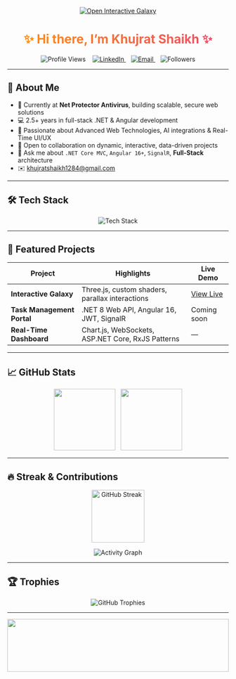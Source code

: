<p align="center">
  <a href="https://khujrat17.github.io/khujrat17/interactive-galaxy.html" target="_blank" rel="noopener">
    <img alt="Open Interactive Galaxy" src="https://img.shields.io/badge/View%20Interactive%20Galaxy-Open-blue?style=for-the-badge&logo=three.js" />
  </a>
</p>

<!-- Animated Gradient Title -->
<h1 align="center">
  <span style="
      background: linear-gradient(90deg, #ff8a00, #e52e71, #9d50bb, #00c6ff);
      background-size: 400% 400%;
      -webkit-background-clip: text;
      color: transparent;
      animation: gradientMove 8s ease infinite;
      text-shadow: 0 0 20px rgba(255,255,255,0.3);
      ">
    ✨ Hi there, I’m Khujrat Shaikh ✨
  </span>
</h1>

<p align="center">
  <img src="https://komarev.com/ghpvc/?username=khujrat17&label=Profile%20Views&color=0e75b6&style=flat" alt="Profile Views" />
  &nbsp;&nbsp;
  <a href="https://www.linkedin.com/in/khujrat-shaikh-8823a5203/" target="_blank">
    <img src="https://img.shields.io/badge/LinkedIn-Connect%20with%20Me-blue?style=flat&logo=linkedin" alt="LinkedIn" />
  </a>
  &nbsp;&nbsp;
  <a href="mailto:khujratshaikh1284@gmail.com">
    <img src="https://img.shields.io/badge/Email-Contact%20Me-red?style=flat&logo=gmail" alt="Email" />
  </a>
  &nbsp;&nbsp;
  <img src="https://img.shields.io/github/followers/khujrat17?label=Followers&style=flat&color=brightgreen" alt="Followers" />
</p>

<hr />

## 💫 About Me
- 🚀 Currently at **Net Protector Antivirus**, building scalable, secure web solutions  
- 💻 2.5+ years in full-stack .NET & Angular development  
- 🌱 Passionate about Advanced Web Technologies, AI integrations & Real-Time UI/UX  
- 🤝 Open to collaboration on dynamic, interactive, data-driven projects  
- 💬 Ask me about `.NET Core MVC`, `Angular 16+`, `SignalR`, **Full-Stack** architecture  
- ✉️ [khujratshaikh1284@gmail.com](mailto:khujratshaikh1284@gmail.com)

<hr />

## 🛠 Tech Stack

<p align="center">
  <img src="https://skillicons.dev/icons?i=csharp,dotnet,angular,bootstrap,html,css,js,ajax,jquery,mysql,postman,git,github,visualstudio" alt="Tech Stack" />
</p>

<hr />

## 🔭 Featured Projects

| Project                        | Highlights                                         | Live Demo                                                 |
| ------------------------------ | -------------------------------------------------- | --------------------------------------------------------- |
| **Interactive Galaxy**         | Three.js, custom shaders, parallax interactions    | [View Live](https://khujrat17.github.io/khujrat17/interactive-galaxy.html) |
| **Task Management Portal**     | .NET 8 Web API, Angular 16, JWT, SignalR           | Coming soon                                               |
| **Real-Time Dashboard**        | Chart.js, WebSockets, ASP.NET Core, RxJS Patterns  | —                                                         |

<hr />

## 📈 GitHub Stats

<p align="center">
  <img src="https://github-readme-stats.vercel.app/api?username=khujrat17&theme=dark&show_icons=true&count_private=true&hide_border=true" height="140" />
  &nbsp;
  <img src="https://github-readme-stats.vercel.app/api/top-langs/?username=khujrat17&layout=compact&theme=dark&hide_border=true" height="140" />
</p>

<hr />

## 🔥 Streak & Contributions

<p align="center">
  <img src="https://streak-stats.demolab.com?user=khujrat17&theme=dark&hide_border=true" alt="GitHub Streak" height="120" />
</p>
<p align="center">
  <img src="https://github-readme-activity-graph.vercel.app/graph?username=khujrat17&theme=dark&hide_border=true" alt="Activity Graph" />
</p>

<hr />

## 🏆 Trophies

<p align="center">
  <img src="https://github-profile-trophy.vercel.app/?username=khujrat17&theme=dark&no-frame=true&row=1&margin-w=5" alt="GitHub Trophies" />
</p>

<hr />

<!-- Starry Footer -->
<p align="center">
  <img src="https://raw.githubusercontent.com/klaudiasiewert/Galaxy-Animation/main/stars.gif" width="100%" height="120" />
</p>

<style>
@keyframes gradientMove {
  0% { background-position: 0% 50%; }
  50% { background-position: 100% 50%; }
  100% { background-position: 0% 50%; }
}
</style>
